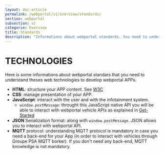 ```yaml
---
layout: doc-article
permalink: /webportal/v1/overview/standards/
section: webportal
subsection: v1
categorie: Overview
title: Standards
description: "Informations about webportal standards. You need to understand theses web technologies to develop webportal APPs. "
---
```


# TECHNOLOGIES

Here is some informations about webportal standars that you need to understand theses web technologies to develop webportal APPs.

- **HTML**: structure your APP content. See [W3C](https://www.w3.org/standards/webdesign/htmlcss)
- **CSS**: manage presentation of your APP.
- **JavaScript**: interact with the user and with the infotainment system.
    - `window.postMessage`: throught this JavaScript native API you will be able to interact with webportal vehicle APIs as explained in [Get-Started]({{site.baseurl}}/webportal/v1/quickstart/get-started/#article)
- **JSON** Serialization format: along with `window.postMessage`. JSON allows you to interact with webportal API.
- **MQTT** protocol: understanding MQTT protocol is mandatory in case you need a back-end for your App (in order to interact with vehicles through Groupe PSA MQTT borker). If you don't need any back-end, MQTT knowledge is not mandatory.
